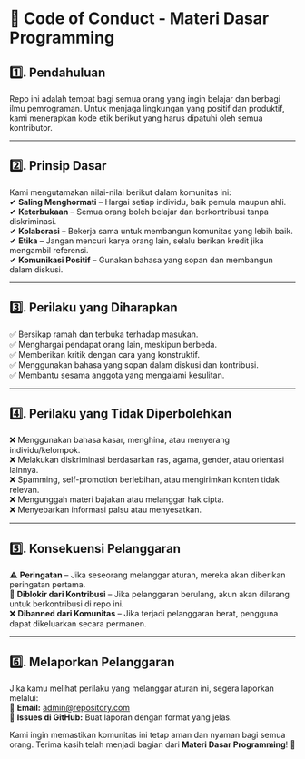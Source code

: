 # 📜 Code of Conduct - Materi Dasar Programming

## 1️⃣. Pendahuluan  
Repo ini adalah tempat bagi semua orang yang ingin belajar dan berbagi ilmu pemrograman. Untuk menjaga lingkungan yang positif dan produktif, kami menerapkan kode etik berikut yang harus dipatuhi oleh semua kontributor.

---

## 2️⃣. Prinsip Dasar  
Kami mengutamakan nilai-nilai berikut dalam komunitas ini:  
✔ **Saling Menghormati** – Hargai setiap individu, baik pemula maupun ahli.  
✔ **Keterbukaan** – Semua orang boleh belajar dan berkontribusi tanpa diskriminasi.  
✔ **Kolaborasi** – Bekerja sama untuk membangun komunitas yang lebih baik.  
✔ **Etika** – Jangan mencuri karya orang lain, selalu berikan kredit jika mengambil referensi.  
✔ **Komunikasi Positif** – Gunakan bahasa yang sopan dan membangun dalam diskusi.

---

## 3️⃣. Perilaku yang Diharapkan  
✅ Bersikap ramah dan terbuka terhadap masukan.  
✅ Menghargai pendapat orang lain, meskipun berbeda.  
✅ Memberikan kritik dengan cara yang konstruktif.  
✅ Menggunakan bahasa yang sopan dalam diskusi dan kontribusi.  
✅ Membantu sesama anggota yang mengalami kesulitan.  

---

## 4️⃣. Perilaku yang Tidak Diperbolehkan  
❌ Menggunakan bahasa kasar, menghina, atau menyerang individu/kelompok.  
❌ Melakukan diskriminasi berdasarkan ras, agama, gender, atau orientasi lainnya.  
❌ Spamming, self-promotion berlebihan, atau mengirimkan konten tidak relevan.  
❌ Mengunggah materi bajakan atau melanggar hak cipta.  
❌ Menyebarkan informasi palsu atau menyesatkan.

---

## 5️⃣. Konsekuensi Pelanggaran  
⚠ **Peringatan** – Jika seseorang melanggar aturan, mereka akan diberikan peringatan pertama.  
🚫 **Diblokir dari Kontribusi** – Jika pelanggaran berulang, akun akan dilarang untuk berkontribusi di repo ini.  
❌ **Dibanned dari Komunitas** – Jika terjadi pelanggaran berat, pengguna dapat dikeluarkan secara permanen.

---

## 6️⃣. Melaporkan Pelanggaran  
Jika kamu melihat perilaku yang melanggar aturan ini, segera laporkan melalui:  
📩 **Email:** admin@repository.com  
📢 **Issues di GitHub:** Buat laporan dengan format yang jelas.  

Kami ingin memastikan komunitas ini tetap aman dan nyaman bagi semua orang. Terima kasih telah menjadi bagian dari **Materi Dasar Programming**! 🎉
